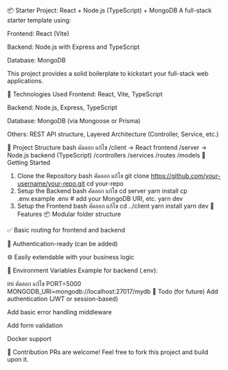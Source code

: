 📦 Starter Project: React + Node.js (TypeScript) + MongoDB
A full-stack starter template using:

Frontend: React (Vite)

Backend: Node.js with Express and TypeScript

Database: MongoDB

This project provides a solid boilerplate to kickstart your full-stack web applications.

🔧 Technologies Used
Frontend: React, Vite, TypeScript

Backend: Node.js, Express, TypeScript

Database: MongoDB (via Mongoose or Prisma)

Others: REST API structure, Layered Architecture (Controller, Service, etc.)

📁 Project Structure
bash
คัดลอก
แก้ไข
/client         -> React frontend
/server         -> Node.js backend (TypeScript)
  /controllers
  /services
  /routes
  /models
🚀 Getting Started
1. Clone the Repository
bash
คัดลอก
แก้ไข
git clone https://github.com/your-username/your-repo.git
cd your-repo
2. Setup the Backend
bash
คัดลอก
แก้ไข
cd server
yarn install
cp .env.example .env  # add your MongoDB URI, etc.
yarn dev
3. Setup the Frontend
bash
คัดลอก
แก้ไข
cd ../client
yarn install
yarn dev
🧪 Features
📦 Modular folder structure

✅ Basic routing for frontend and backend

🔐 Authentication-ready (can be added)

⚙️ Easily extendable with your business logic

📄 Environment Variables
Example for backend (.env):

ini
คัดลอก
แก้ไข
PORT=5000
MONGODB_URI=mongodb://localhost:27017/mydb
📌 Todo (for future)
 Add authentication (JWT or session-based)

 Add basic error handling middleware

 Add form validation

 Docker support

🤝 Contribution
PRs are welcome! Feel free to fork this project and build upon it.

